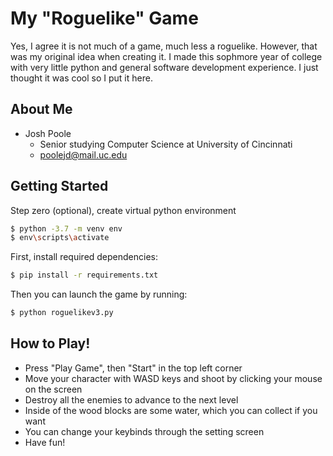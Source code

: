 # My "Roguelike" Game

Yes, I agree it is not much of a game, much less a roguelike. However, that was my original idea when creating it. I made this sophmore year of college with very little python and general software development experience. I just thought it was cool so I put it here.

## About Me

- Josh Poole
    - Senior studying Computer Science at University of Cincinnati
    - [poolejd@mail.uc.edu](mailto:poolejd@mail.uc.edu)

## Getting Started

Step zero (optional), create virtual python environment

```bash
$ python -3.7 -m venv env
$ env\scripts\activate
```

First, install required dependencies:

```bash
$ pip install -r requirements.txt
```

Then you can launch the game by running:

```bash
$ python roguelikev3.py
```

## How to Play!

* Press "Play Game", then "Start" in the top left corner
* Move your character with WASD keys and shoot by clicking your mouse on the screen
* Destroy all the enemies to advance to the next level
* Inside of the wood blocks are some water, which you can collect if you want
* You can change your keybinds through the setting screen
* Have fun!
